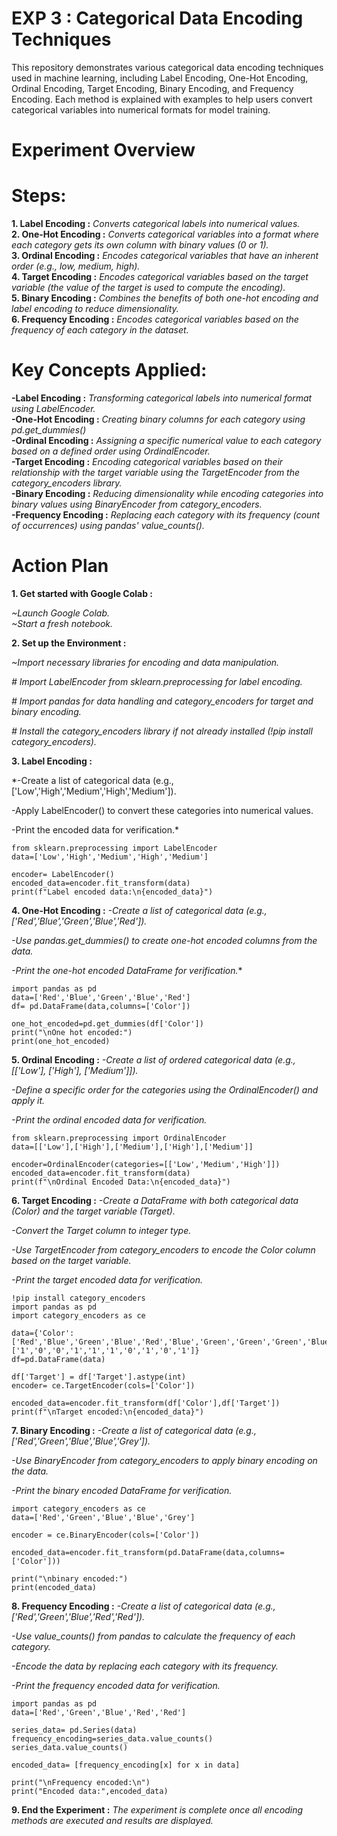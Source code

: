 # EXP 3 : Categorical Data Encoding Techniques
This repository demonstrates various categorical data encoding techniques used in machine learning, including Label Encoding, One-Hot Encoding, Ordinal Encoding, Target Encoding, Binary Encoding, and Frequency Encoding. Each method is explained with examples to help users convert categorical variables into numerical formats for model training.

# Experiment Overview
# Steps:
**1. Label Encoding :** *Converts categorical labels into numerical values.*
<br>
**2. One-Hot Encoding :** *Converts categorical variables into a format where each category gets its own column with binary values (0 or 1).*
<br>
**3. Ordinal Encoding :** *Encodes categorical variables that have an inherent order (e.g., low, medium, high).*
<br>
**4. Target Encoding :** *Encodes categorical variables based on the target variable (the value of the target is used to compute the encoding).*
<br>
**5. Binary Encoding :** *Combines the benefits of both one-hot encoding and label encoding to reduce dimensionality.*
<br>
**6. Frequency Encoding :** *Encodes categorical variables based on the frequency of each category in the dataset.*

# Key Concepts Applied:
**-Label Encoding :** _Transforming categorical labels into numerical format using LabelEncoder._
<br>
**-One-Hot Encoding :** _Creating binary columns for each category using pd.get_dummies()_
<br>
**-Ordinal Encoding :** _Assigning a specific numerical value to each category based on a defined order using OrdinalEncoder._
<br>
**-Target Encoding :** _Encoding categorical variables based on their relationship with the target variable using the TargetEncoder from the category_encoders library._
<br>
**-Binary Encoding :** _Reducing dimensionality while encoding categories into binary values using BinaryEncoder from category_encoders._
<br>
**-Frequency Encoding :** _Replacing each category with its frequency (count of occurrences) using pandas' value_counts()._

# Action Plan
**1. Get started with Google Colab :**

 *~Launch Google Colab.*
 <br>
 *~Start a fresh notebook.*

 **2. Set up the Environment :**

 *~Import necessary libraries for encoding and data manipulation.*
 
 _# Import LabelEncoder from sklearn.preprocessing for label encoding._
 
 _# Import pandas for data handling and category_encoders for target and binary encoding._
 
_# Install the category_encoders library if not already installed (!pip install category_encoders)._

**3. Label Encoding :**

*-Create a list of categorical data (e.g., ['Low','High','Medium','High','Medium']).

-Apply LabelEncoder() to convert these categories into numerical values.

-Print the encoded data for verification.*
```
from sklearn.preprocessing import LabelEncoder
data=['Low','High','Medium','High','Medium']

encoder= LabelEncoder()
encoded_data=encoder.fit_transform(data)
print(f"Label encoded data:\n{encoded_data}")
```

**4. One-Hot Encoding :**
*-Create a list of categorical data (e.g., ['Red','Blue','Green','Blue','Red']).*

*-Use pandas.get_dummies() to create one-hot encoded columns from the data.*

*-Print the one-hot encoded DataFrame for verification.**
```
import pandas as pd
data=['Red','Blue','Green','Blue','Red']
df= pd.DataFrame(data,columns=['Color'])

one_hot_encoded=pd.get_dummies(df['Color'])
print("\nOne hot encoded:")
print(one_hot_encoded)
```

**5. Ordinal Encoding :**
*-Create a list of ordered categorical data (e.g., [['Low'], ['High'], ['Medium']]).*

*-Define a specific order for the categories using the OrdinalEncoder() and apply it.*

*-Print the ordinal encoded data for verification.*
```
from sklearn.preprocessing import OrdinalEncoder
data=[['Low'],['High'],['Medium'],['High'],['Medium']]

encoder=OrdinalEncoder(categories=[['Low','Medium','High']])
encoded_data=encoder.fit_transform(data)
print(f"\nOrdinal Encoded Data:\n{encoded_data}")
```

**6. Target Encoding :**
*-Create a DataFrame with both categorical data (Color) and the target variable (Target).*

*-Convert the Target column to integer type.*

*-Use TargetEncoder from category_encoders to encode the Color column based on the target variable.*

*-Print the target encoded data for verification.*
```
!pip install category_encoders
import pandas as pd
import category_encoders as ce

data={'Color':['Red','Blue','Green','Blue','Red','Blue','Green','Green','Green','Blue'],'Target':['1','0','0','1','1','1','0','1','0','1']}
df=pd.DataFrame(data)

df['Target'] = df['Target'].astype(int)
encoder= ce.TargetEncoder(cols=['Color'])

encoded_data=encoder.fit_transform(df['Color'],df['Target'])
print(f"\nTarget encoded:\n{encoded_data}")
```

**7. Binary Encoding :**
*-Create a list of categorical data (e.g., ['Red','Green','Blue','Blue','Grey']).*

*-Use BinaryEncoder from category_encoders to apply binary encoding on the data.*

*-Print the binary encoded DataFrame for verification.*
```
import category_encoders as ce
data=['Red','Green','Blue','Blue','Grey']

encoder = ce.BinaryEncoder(cols=['Color'])

encoded_data=encoder.fit_transform(pd.DataFrame(data,columns=['Color']))

print("\nbinary encoded:")
print(encoded_data)
```

**8. Frequency Encoding :**
*-Create a list of categorical data (e.g., ['Red','Green','Blue','Red','Red']).*

*-Use value_counts() from pandas to calculate the frequency of each category.*

*-Encode the data by replacing each category with its frequency.*

*-Print the frequency encoded data for verification.*
```
import pandas as pd
data=['Red','Green','Blue','Red','Red']

series_data= pd.Series(data)
frequency_encoding=series_data.value_counts()
series_data.value_counts()

encoded_data= [frequency_encoding[x] for x in data]

print("\nFrequency encoded:\n")
print("Encoded data:",encoded_data)
```

**9. End the Experiment :**
*The experiment is complete once all encoding methods are executed and results are displayed.*



